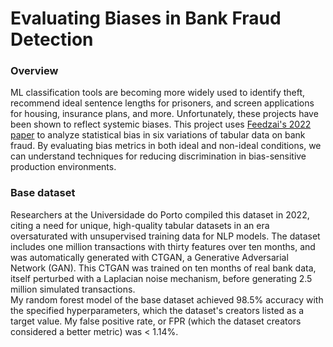 <h1>Evaluating Biases in Bank Fraud Detection</h1>

<h3>Overview</h3>
<p>ML classification tools are becoming more widely used to identify theft, recommend ideal sentence lengths for prisoners, and screen applications for housing, insurance plans, and more. Unfortunately, these projects have been shown to reflect systemic biases. This project uses <a href="https://arxiv.org/pdf/2211.13358.pdf">Feedzai's 2022 paper</a> to analyze statistical bias in six variations of tabular data on bank fraud. By evaluating bias metrics in both ideal and non-ideal conditions, we can understand techniques for reducing discrimination in bias-sensitive production environments.

<!--I screen for bias using six metrics:-->

<h3>Base dataset</h3>
Researchers at the Universidade do Porto compiled this dataset in 2022, citing a need for unique, high-quality tabular datasets in an era oversaturated with unsupervised training data for NLP models. The dataset includes one million transactions with thirty features over ten months, and was automatically generated with CTGAN, a Generative Adversarial Network (GAN). This CTGAN was trained on ten months of real bank data, itself perturbed with a Laplacian noise mechanism, before generating 2.5 million simulated transactions. 
<br />
My random forest model of the base dataset achieved 98.5% accuracy with the specified hyperparameters, which the dataset's creators listed as a target value. My false positive rate, or FPR (which the dataset creators considered a better metric) was < 1.14%.</p>
